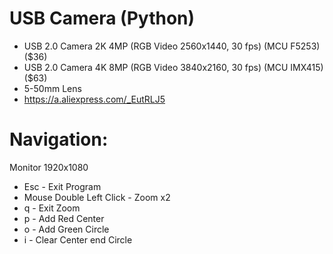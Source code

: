 # USB Camera (Python)
+ USB 2.0 Camera 2K 4MP (RGB Video 2560x1440, 30 fps) (MCU F5253) ($36)
+ USB 2.0 Camera 4K 8MP (RGB Video 3840x2160, 30 fps) (MCU IMX415) ($63)
+ 5-50mm Lens
+ https://a.aliexpress.com/_EutRLJ5

# Navigation:
Monitor 1920x1080
- Esc                         - Exit Program
- Mouse Double Left Click     - Zoom x2
- q                           - Exit Zoom
- p                           - Add Red Center
- o                           - Add Green Circle
- i                           - Clear Center end Circle
